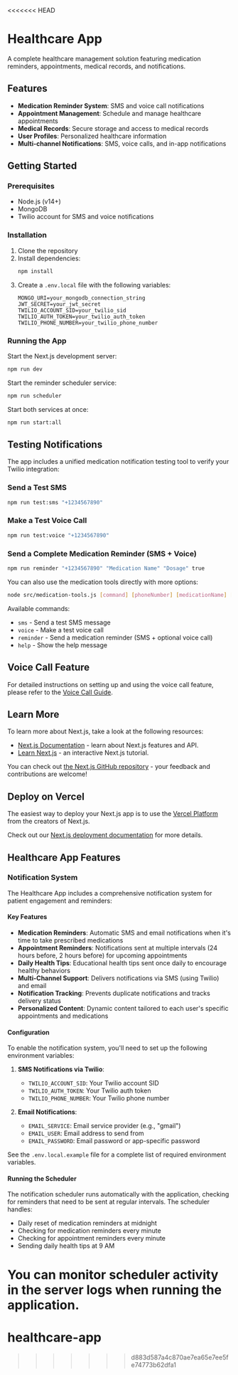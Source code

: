 <<<<<<< HEAD
# Healthcare App

A complete healthcare management solution featuring medication reminders, appointments, medical records, and notifications.

## Features

- **Medication Reminder System**: SMS and voice call notifications
- **Appointment Management**: Schedule and manage healthcare appointments
- **Medical Records**: Secure storage and access to medical records
- **User Profiles**: Personalized healthcare information
- **Multi-channel Notifications**: SMS, voice calls, and in-app notifications

## Getting Started

### Prerequisites

- Node.js (v14+)
- MongoDB
- Twilio account for SMS and voice notifications

### Installation

1. Clone the repository
2. Install dependencies:
   ```bash
   npm install
   ```
3. Create a `.env.local` file with the following variables:
   ```
   MONGO_URI=your_mongodb_connection_string
   JWT_SECRET=your_jwt_secret
   TWILIO_ACCOUNT_SID=your_twilio_sid
   TWILIO_AUTH_TOKEN=your_twilio_auth_token
   TWILIO_PHONE_NUMBER=your_twilio_phone_number
   ```

### Running the App

Start the Next.js development server:
```bash
npm run dev
```

Start the reminder scheduler service:
```bash
npm run scheduler
```

Start both services at once:
```bash
npm run start:all
```

## Testing Notifications

The app includes a unified medication notification testing tool to verify your Twilio integration:

### Send a Test SMS
```bash
npm run test:sms "+1234567890"
```

### Make a Test Voice Call
```bash
npm run test:voice "+1234567890"
```

### Send a Complete Medication Reminder (SMS + Voice)
```bash
npm run reminder "+1234567890" "Medication Name" "Dosage" true
```

You can also use the medication tools directly with more options:
```bash
node src/medication-tools.js [command] [phoneNumber] [medicationName] [dosage] [enableVoiceCall]
```

Available commands:
- `sms` - Send a test SMS message
- `voice` - Make a test voice call
- `reminder` - Send a medication reminder (SMS + optional voice call)
- `help` - Show the help message

## Voice Call Feature

For detailed instructions on setting up and using the voice call feature, please refer to the [Voice Call Guide](VOICE_CALL_GUIDE.md).

## Learn More

To learn more about Next.js, take a look at the following resources:

- [Next.js Documentation](https://nextjs.org/docs) - learn about Next.js features and API.
- [Learn Next.js](https://nextjs.org/learn) - an interactive Next.js tutorial.

You can check out [the Next.js GitHub repository](https://github.com/vercel/next.js) - your feedback and contributions are welcome!

## Deploy on Vercel

The easiest way to deploy your Next.js app is to use the [Vercel Platform](https://vercel.com/new?utm_medium=default-template&filter=next.js&utm_source=create-next-app&utm_campaign=create-next-app-readme) from the creators of Next.js.

Check out our [Next.js deployment documentation](https://nextjs.org/docs/app/building-your-application/deploying) for more details.

## Healthcare App Features

### Notification System

The Healthcare App includes a comprehensive notification system for patient engagement and reminders:

#### Key Features

- **Medication Reminders**: Automatic SMS and email notifications when it's time to take prescribed medications
- **Appointment Reminders**: Notifications sent at multiple intervals (24 hours before, 2 hours before) for upcoming appointments
- **Daily Health Tips**: Educational health tips sent once daily to encourage healthy behaviors
- **Multi-Channel Support**: Delivers notifications via SMS (using Twilio) and email
- **Notification Tracking**: Prevents duplicate notifications and tracks delivery status
- **Personalized Content**: Dynamic content tailored to each user's specific appointments and medications

#### Configuration

To enable the notification system, you'll need to set up the following environment variables:

1. **SMS Notifications via Twilio**:
   - `TWILIO_ACCOUNT_SID`: Your Twilio account SID
   - `TWILIO_AUTH_TOKEN`: Your Twilio auth token
   - `TWILIO_PHONE_NUMBER`: Your Twilio phone number

2. **Email Notifications**:
   - `EMAIL_SERVICE`: Email service provider (e.g., "gmail")
   - `EMAIL_USER`: Email address to send from
   - `EMAIL_PASSWORD`: Email password or app-specific password

See the `.env.local.example` file for a complete list of required environment variables.

#### Running the Scheduler

The notification scheduler runs automatically with the application, checking for reminders that need to be sent at regular intervals. The scheduler handles:

- Daily reset of medication reminders at midnight
- Checking for medication reminders every minute
- Checking for appointment reminders every minute
- Sending daily health tips at 9 AM

You can monitor scheduler activity in the server logs when running the application.
=======
# healthcare-app
>>>>>>> d883d587a4c870ae7ea65e7ee5fe74773b62dfa1
